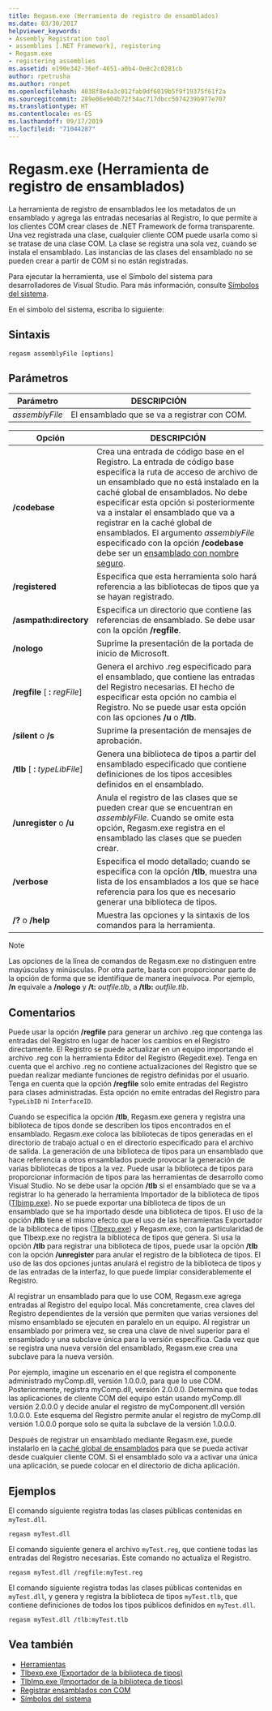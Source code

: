```yaml
---
title: Regasm.exe (Herramienta de registro de ensamblados)
ms.date: 03/30/2017
helpviewer_keywords:
- Assembly Registration tool
- assemblies [.NET Framework], registering
- Regasm.exe
- registering assemblies
ms.assetid: e190e342-36ef-4651-a0b4-0e8c2c0281cb
author: rpetrusha
ms.author: ronpet
ms.openlocfilehash: 4038f8e4a3c012fab9df6019b5f9f19375f61f2a
ms.sourcegitcommit: 289e06e904b72f34ac717dbcc5074239b977e707
ms.translationtype: HT
ms.contentlocale: es-ES
ms.lasthandoff: 09/17/2019
ms.locfileid: "71044287"
---
```

# <a name="regasmexe-assembly-registration-tool"></a>Regasm.exe (Herramienta de registro de ensamblados)

La herramienta de registro de ensamblados lee los metadatos de un ensamblado y agrega las entradas necesarias al Registro, lo que permite a los clientes COM crear clases de .NET Framework de forma transparente. Una vez registrada una clase, cualquier cliente COM puede usarla como si se tratase de una clase COM. La clase se registra una sola vez, cuando se instala el ensamblado. Las instancias de las clases del ensamblado no se pueden crear a partir de COM si no están registradas.

Para ejecutar la herramienta, use el Símbolo del sistema para desarrolladores de Visual Studio. Para más información, consulte [Símbolos del sistema](developer-command-prompt-for-vs.md).

En el símbolo del sistema, escriba lo siguiente:

## <a name="syntax"></a>Sintaxis

```console
regasm assemblyFile [options]
```

## <a name="parameters"></a>Parámetros

|Parámetro|DESCRIPCIÓN|
|---------------|-----------------|
|*assemblyFile*|El ensamblado que se va a registrar con COM.|

|Opción|DESCRIPCIÓN|
|------------|-----------------|
|**/codebase**|Crea una entrada de código base en el Registro. La entrada de código base especifica la ruta de acceso de archivo de un ensamblado que no está instalado en la caché global de ensamblados. No debe especificar esta opción si posteriormente va a instalar el ensamblado que va a registrar en la caché global de ensamblados. El argumento *assemblyFile* especificado con la opción **/codebase** debe ser un [ensamblado con nombre seguro](../../standard/assembly/strong-named.md).|
|**/registered**|Especifica que esta herramienta solo hará referencia a las bibliotecas de tipos que ya se hayan registrado.|
|**/asmpath:directory**|Especifica un directorio que contiene las referencias de ensamblado. Se debe usar con la opción **/regfile**.|
|**/nologo**|Suprime la presentación de la portada de inicio de Microsoft.|
|**/regfile** [ **:** *regFile*]|Genera el archivo .reg especificado para el ensamblado, que contiene las entradas del Registro necesarias. El hecho de especificar esta opción no cambia el Registro. No se puede usar esta opción con las opciones **/u** o **/tlb**.|
|**/silent** o **/s**|Suprime la presentación de mensajes de aprobación.|
|**/tlb** [ **:** *typeLibFile*]|Genera una biblioteca de tipos a partir del ensamblado especificado que contiene definiciones de los tipos accesibles definidos en el ensamblado.|
|**/unregister** o **/u**|Anula el registro de las clases que se pueden crear que se encuentran en *assemblyFile*. Cuando se omite esta opción, Regasm.exe registra en el ensamblado las clases que se pueden crear.|
|**/verbose**|Especifica el modo detallado; cuando se especifica con la opción **/tlb**, muestra una lista de los ensamblados a los que se hace referencia para los que es necesario generar una biblioteca de tipos.|
|**/?** o **/help**|Muestra las opciones y la sintaxis de los comandos para la herramienta.|

> [!NOTE]
> Las opciones de la línea de comandos de Regasm.exe no distinguen entre mayúsculas y minúsculas. Por otra parte, basta con proporcionar parte de la opción de forma que se identifique de manera inequívoca. Por ejemplo, **/n** equivale a **/nologo** y **/t:** *outfile.tlb*, a **/tlb:** *outfile.tlb*.

## <a name="remarks"></a>Comentarios

Puede usar la opción **/regfile** para generar un archivo .reg que contenga las entradas del Registro en lugar de hacer los cambios en el Registro directamente. El Registro se puede actualizar en un equipo importando el archivo .reg con la herramienta Editor del Registro (Regedit.exe). Tenga en cuenta que el archivo .reg no contiene actualizaciones del Registro que se puedan realizar mediante funciones de registro definidas por el usuario.  Tenga en cuenta que la opción **/regfile** solo emite entradas del Registro para clases administradas.  Esta opción no emite entradas del Registro para `TypeLibID` ni `InterfaceID`.

Cuando se especifica la opción **/tlb**, Regasm.exe genera y registra una biblioteca de tipos donde se describen los tipos encontrados en el ensamblado. Regasm.exe coloca las bibliotecas de tipos generadas en el directorio de trabajo actual o en el directorio especificado para el archivo de salida. La generación de una biblioteca de tipos para un ensamblado que hace referencia a otros ensamblados puede provocar la generación de varias bibliotecas de tipos a la vez. Puede usar la biblioteca de tipos para proporcionar información de tipos para las herramientas de desarrollo como Visual Studio. No se debe usar la opción **/tlb** si el ensamblado que se va a registrar lo ha generado la herramienta Importador de la biblioteca de tipos ([Tlbimp.exe](tlbimp-exe-type-library-importer.md)). No se puede exportar una biblioteca de tipos de un ensamblado que se ha importado desde una biblioteca de tipos. El uso de la opción **/tlb** tiene el mismo efecto que el uso de las herramientas Exportador de la biblioteca de tipos ([Tlbexp.exe](tlbexp-exe-type-library-exporter.md)) y Regasm.exe, con la particularidad de que Tlbexp.exe no registra la biblioteca de tipos que genera.  Si usa la opción **/tlb** para registrar una biblioteca de tipos, puede usar la opción **/tlb** con la opción **/unregister** para anular el registro de la biblioteca de tipos. El uso de las dos opciones juntas anulará el registro de la biblioteca de tipos y de las entradas de la interfaz, lo que puede limpiar considerablemente el Registro.

Al registrar un ensamblado para que lo use COM, Regasm.exe agrega entradas al Registro del equipo local. Más concretamente, crea claves del Registro dependientes de la versión que permiten que varias versiones del mismo ensamblado se ejecuten en paralelo en un equipo. Al registrar un ensamblado por primera vez, se crea una clave de nivel superior para el ensamblado y una subclave única para la versión específica. Cada vez que se registra una nueva versión del ensamblado, Regasm.exe crea una subclave para la nueva versión.

Por ejemplo, imagine un escenario en el que registra el componente administrado myComp.dll, versión 1.0.0.0, para que lo use COM. Posteriormente, registra myComp.dll, versión 2.0.0.0. Determina que todas las aplicaciones de cliente COM del equipo están usando myComp.dll versión 2.0.0.0 y decide anular el registro de myComponent.dll versión 1.0.0.0. Este esquema del Registro permite anular el registro de myComp.dll versión 1.0.0.0 porque solo se quita la subclave de la versión 1.0.0.0.

Después de registrar un ensamblado mediante Regasm.exe, puede instalarlo en la [caché global de ensamblados](../app-domains/gac.md) para que se pueda activar desde cualquier cliente COM. Si el ensamblado solo va a activar una única una aplicación, se puede colocar en el directorio de dicha aplicación.

## <a name="examples"></a>Ejemplos

El comando siguiente registra todas las clases públicas contenidas en `myTest.dll`.

```console
regasm myTest.dll
```

El comando siguiente genera el archivo `myTest.reg`, que contiene todas las entradas del Registro necesarias. Este comando no actualiza el Registro.

```console
regasm myTest.dll /regfile:myTest.reg
```

El comando siguiente registra todas las clases públicas contenidas en `myTest.dll`, y genera y registra la biblioteca de tipos `myTest.tlb`, que contiene definiciones de todos los tipos públicos definidos en `myTest.dll`.

```console
regasm myTest.dll /tlb:myTest.tlb
```

## <a name="see-also"></a>Vea también

- [Herramientas](index.md)
- [Tlbexp.exe (Exportador de la biblioteca de tipos)](tlbexp-exe-type-library-exporter.md)
- [TlbImp.exe (Importador de la biblioteca de tipos)](tlbimp-exe-type-library-importer.md)
- [Registrar ensamblados con COM](../interop/registering-assemblies-with-com.md)
- [Símbolos del sistema](developer-command-prompt-for-vs.md)
